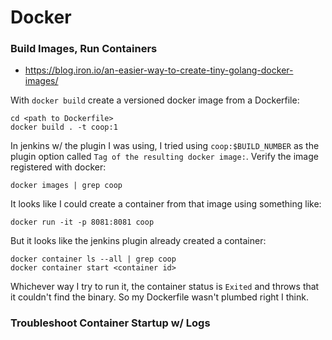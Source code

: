 # Docker

### Build Images, Run Containers

- https://blog.iron.io/an-easier-way-to-create-tiny-golang-docker-images/

With `docker build` create a versioned docker image from a Dockerfile:

    cd <path to Dockerfile>
    docker build . -t coop:1

In jenkins w/ the plugin I was using, I tried using `coop:$BUILD_NUMBER` as the plugin option called `Tag of the resulting docker image:`. Verify the image registered with docker:

    docker images | grep coop
   
It looks like I could create a container from that image using something like:
 
    docker run -it -p 8081:8081 coop 

But it looks like the jenkins plugin already created a container:

    docker container ls --all | grep coop
    docker container start <container id>

Whichever way I try to run it, the container status is `Exited` and throws that it couldn't find the binary. So my Dockerfile wasn't plumbed right I think.

### Troubleshoot Container Startup w/ Logs

